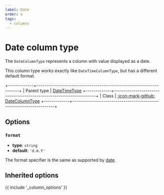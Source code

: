 ```yaml
---
label: Date
order: e
tags:
  - columns
---
```


# Date column type

The `DateColumnType` represents a column with value displayed as a date.

This column type works exactly like `DateTimeColumnType`, but has a different default format.

+-------------+---------------------------------------------------------------------+
| Parent type | [DateTimeType](date-time.md)
+-------------+---------------------------------------------------------------------+
| Class       | [:icon-mark-github: DateColumnType](https://github.com/Kreyu/data-table-bundle/blob/main/src/Column/Type/DateColumnType.php)
+-------------+---------------------------------------------------------------------+

## Options

### `format`

- **type**: `string`
- **default**: `'d.m.Y'`

The format specifier is the same as supported by [date](https://www.php.net/date).

## Inherited options

{{ include '_column_options' }}
